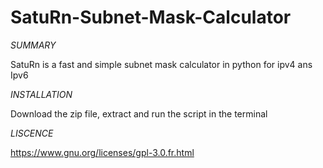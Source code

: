 # SatuRn-Subnet-Mask-Calculator

*SUMMARY*

SatuRn is a fast and simple subnet mask calculator in python
for ipv4 ans Ipv6

*INSTALLATION*

Download the zip file, extract and run the script in the terminal 

*LISCENCE*

https://www.gnu.org/licenses/gpl-3.0.fr.html

